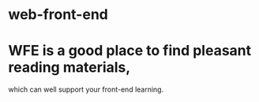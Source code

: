# web-front-end
# WFE is a good place to find pleasant reading materials, 
  which can well support your front-end learning.